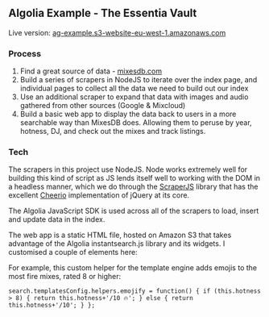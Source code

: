 ## Algolia Example - The Essentia Vault

Live version: [ag-example.s3-website-eu-west-1.amazonaws.com](http://ag-example.s3-website-eu-west-1.amazonaws.com)

### Process

1. Find a great source of data - [mixesdb.com](https://mixesdb.com)
2. Build a series of scrapers in NodeJS to iterate over the index page, and individual pages to collect all the data we need to build out our index
3. Use an additional scraper to expand that data with images and audio gathered from other sources (Google & Mixcloud)
4. Build a basic web app to display the data back to users in a more searchable way than MixesDB does. Allowing them to peruse by year, hotness, DJ, and check out the mixes and track listings.

### Tech

The scrapers in this project use NodeJS. Node works extremely well for building this kind of script as JS lends itself well to working with the DOM in a headless manner, which we do through the [ScraperJS](https://github.com/ruipgil/scraperjs) library that has the excellent [Cheerio](https://github.com/cheeriojs/cheerio) implementation of jQuery at its core.

The Algolia JavaScript SDK is used across all of the scrapers to load, insert and update data in the index.

The web app is a static HTML file, hosted on Amazon S3 that takes advantage of the Algolia instantsearch.js library and its widgets. I customised a couple of elements here:

For example, this custom helper for the template engine adds emojis to the most fire mixes, rated 8 or higher:

`search.templatesConfig.helpers.emojify = function() {
  if (this.hotness > 8) {
    return this.hotness+'/10 🔥';
  } else {
    return this.hotness+'/10';
  }
};`
